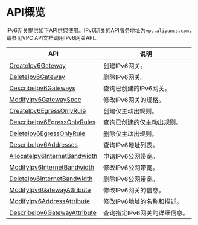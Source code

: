 # API概览

IPv6网关提供如下API供您使用。IPv6网关的API服务地址为`vpc.aliyuncs.com`，请参见VPC API文档调用IPv6网关API。

|API|说明|
|---|--|
|[CreateIpv6Gateway]()|创建IPv6网关。|
|[DeleteIpv6Gateway]()|删除IPv6网关。|
|[DescribeIpv6Gateways]()|查询已创建的IPv6网关。|
|[ModifyIpv6GatewaySpec]()|修改IPv6网关的规格。|
|[CreateIpv6EgressOnlyRule]()|创建仅主动出规则。|
|[DescribeIpv6EgressOnlyRules]()|查询已创建的仅主动出规则。|
|[DeleteIpv6EgressOnlyRule]()|删除仅主动出规则。|
|[DescribeIpv6Addresses]()|查询IPv6地址列表。|
|[AllocateIpv6InternetBandwidth]()|申请IPv6公网带宽。|
|[ModifyIpv6InternetBandwidth]()|修改IPv6公网带宽。|
|[DeleteIpv6InternetBandwidth]()|删除IPv6公网带宽。|
|[ModifyIpv6GatewayAttribute]()|修改IPv6网关的信息。|
|[ModifyIpv6AddressAttribute]()|修改IPv6地址的名称和描述。|
|[DescribeIpv6GatewayAttribute]()|查询指定IPv6网关的详细信息。|

